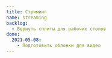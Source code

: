 ```yaml
---
title: Стриминг
name: streaming
backlog:
  - Вернуть сплиты для рабочих столов
done:
  2021-05-08:
    - Подготовить обложки для видео
---
```

